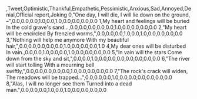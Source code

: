 ,Tweet,Optimistic,Thankful,Empathetic,Pessimistic,Anxious,Sad,Annoyed,Denial,Official report,Joking
0,"One day, I will die, I will lie down on the ground, –",0.0,0.0,0.0,1.0,0.0,1.0,0.0,0.0,0.0,0.0
1,My heart and feelings will be buried In the cold grave's sand…,0.0,0.0,0.0,0.0,0.0,1.0,0.0,0.0,0.0,0.0
2,"My heart will be encircled By frenzied worms,",0.0,0.0,0.0,1.0,0.0,1.0,0.0,0.0,0.0,0.0
3,"Nothing will help me anymore With my beautiful hair,",0.0,0.0,0.0,0.0,0.0,1.0,0.0,0.0,0.0,1.0
4,My dear ones will be disturbed In vain.,0.0,0.0,1.0,0.0,0.0,1.0,0.0,0.0,0.0,0.0
5,"In vain will the stars Come down from the sky and sit,",0.0,0.0,1.0,0.0,0.0,0.0,0.0,0.0,0.0,0.0
6,"The river will start tolling With a mourning bell swiftly,",0.0,0.0,0.0,0.0,0.0,1.0,0.0,0.0,0.0,0.0
7,"The rock's crack will widen, The meadows will be trapped…",0.0,0.0,0.0,1.0,0.0,0.0,0.0,0.0,0.0,0.0
8,"Alas, I will no longer see them Turned into a dead man.",0.0,0.0,0.0,1.0,0.0,1.0,0.0,0.0,0.0,0.0
